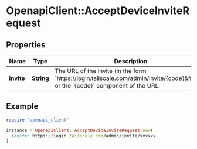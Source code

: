 # OpenapiClient::AcceptDeviceInviteRequest

## Properties

| Name | Type | Description | Notes |
| ---- | ---- | ----------- | ----- |
| **invite** | **String** | The URL of the invite (in the form &#x60;https://login.tailscale.com/admin/invite/{code}&#x60;) or the &#x60;{code}&#x60; component of the URL.  |  |

## Example

```ruby
require 'openapi_client'

instance = OpenapiClient::AcceptDeviceInviteRequest.new(
  invite: https://login.tailscale.com/admin/invite/xxxxxx
)
```

